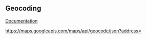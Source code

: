 ## Geocoding
[Documentation](https://developers.google.com/maps/documentation/geocoding/start?hl=ja)

https://maps.googleapis.com/maps/api/geocode/json?address=